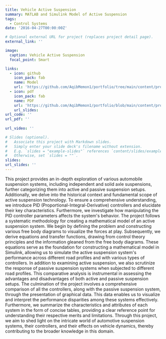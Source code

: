 ```yaml
---
title: Vehicle Active Suspension
summary: MATLAB and Simulink Model of Active Suspension
tags:
  - Control Systems
date: '2016-04-27T00:00:00Z'

# Optional external URL for project (replaces project detail page).
external_link: ''

image:
  caption: Vehicle Active Suspension 
  focal_point: Smart

links:
  - icon: github
    icon_pack: fab
    name: Model
    url: 'https://github.com/AqibMemon1/portfolio/tree/main/content/project/Active%20Suspension/MATLAB'
  - icon: pdf
    icon_pack: fab
    name: PDF
    url: 'https://github.com/AqibMemon1/portfolio/blob/main/content/project/Active%20Suspension/Report/Active%20Suspension%20Report.pdf'
    url_slides: 
url_code: ''
url_pdf: ''
   
url_video: ''

# Slides (optional).
#   Associate this project with Markdown slides.
#   Simply enter your slide deck's filename without extension.
#   E.g. `slides = "example-slides"` references `content/slides/example-slides.md`.
#   Otherwise, set `slides = ""`.
slides: 
url_slides: ''
---
```


This project provides an in-depth exploration of various automobile suspension systems, including independent and solid axle suspensions, further categorizing them into active and passive suspension setups. Additionally, we delve into the historical context and fundamental scope of active suspension technology. To ensure a comprehensive understanding, we introduce PID (Proportional-Integral-Derivative) controllers and elucidate their key characteristics. Furthermore, we investigate how manipulating the PID controller parameters affects the system's behavior.
The project follows a systematic methodology for creating a mathematical model of an active suspension system. We begin by defining the problem and constructing various free body diagrams to visualize the forces at play. Subsequently, we derive equations and transfer functions, drawing from control theory principles and the information gleaned from the free body diagrams. These equations serve as the foundation for constructing a mathematical model in Simulink, allowing us to simulate the active suspension system's performance across different road profiles and with various types of controllers.
In addition to examining active suspension, we also scrutinize the response of passive suspension systems when subjected to different road profiles. This comparative analysis is instrumental in assessing the advantages and disadvantages of both active and passive suspension setups.
The culmination of the project involves a comprehensive comparison of all the controllers, along with the passive suspension system, through the presentation of graphical data. This data enables us to visualize and interpret the performance disparities among these systems effectively. Furthermore, we summarize the characteristics and attributes of each system in the form of concise tables, providing a clear reference point for understanding their respective merits and limitations. Through this project, we aim to shed light on the intricate world of automotive suspension systems, their controllers, and their effects on vehicle dynamics, thereby contributing to the broader knowledge in this domain.
